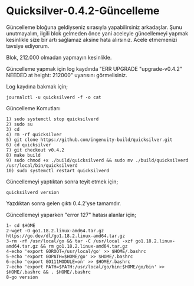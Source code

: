 # Quicksilver-0.4.2-Güncelleme

Güncelleme bloğuna geldiyseniz sırasıyla yapabilirsiniz arkadaşlar. Şunu unutmayalım, ilgili blok gelmeden önce yani aceleyle güncellemeyi yapmak kesinlikle size bir artı sağlamaz aksine hata alırsınız. Acele etmemenizi tavsiye ediyorum.

Blok, 212.000 olmadan yapmayın kesinlikle.

Güncelleme yapmak için log kaydında "ERR UPGRADE "upgrade-v0.4.2" NEEDED at height: 212000" uyarısını görmelisiniz.

Log kaydına bakmak için;
```
journalctl -u quicksilverd -f -o cat
```

Güncelleme Komutları

```
1) sudo systemctl stop quicksilverd
2) sudo su
3) cd
4) rm -rf quicksilver 
5) git clone https://github.com/ingenuity-build/quicksilver.git
6) cd quicksilver
7) git checkout v0.4.2
8) make build
9) sudo chmod +x ./build/quicksilverd && sudo mv ./build/quicksilverd /usr/local/bin/quicksilverd
10) sudo systemctl restart quicksilverd
```

Güncellemeyi yaptıktan sonra teyit etmek için;

```
quicksilverd version
```

Yazdıktan sonra gelen çıktı 0.4.2'yse tamamdır.

Güncellemeyi yaparken "error 127" hatası alanlar için;
```
1- cd $HOME
2-wget -O go1.18.2.linux-amd64.tar.gz https://go.dev/dl/go1.18.2.linux-amd64.tar.gz
3-rm -rf /usr/local/go && tar -C /usr/local -xzf go1.18.2.linux-amd64.tar.gz && rm go1.18.2.linux-amd64.tar.gz
4-echo 'export GOROOT=/usr/local/go' >> $HOME/.bashrc
5-echo 'export GOPATH=$HOME/go' >> $HOME/.bashrc
6-echo 'export GO111MODULE=on' >> $HOME/.bashrc
7-echo 'export PATH=$PATH:/usr/local/go/bin:$HOME/go/bin' >> $HOME/.bashrc && . $HOME/.bashrc
8-go version
```

